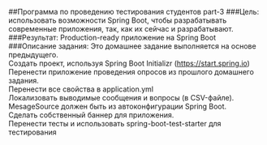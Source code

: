 ##Программа по проведению тестирования студентов part-3
###Цель: использовать возможности Spring Boot, чтобы разрабатывать современные приложения, так, как их сейчас и разрабатывают.
###Результат: Production-ready приложение на Spring Boot
###Описание задания:
Это домашнее задание выполняется на основе предыдущего.  
Создать проект, используя Spring Boot Initializr (https://start.spring.io)  
Перенести приложение проведения опросов из прошлого домашнего задания.  
Перенести все свойства в application.yml  
Локализовать выводимые сообщения и вопросы (в CSV-файле). MesageSource должен быть из автоконфигурации Spring Boot.  
Сделать собственный баннер для приложения.  
Перенести тесты и использовать spring-boot-test-starter для тестирования  
